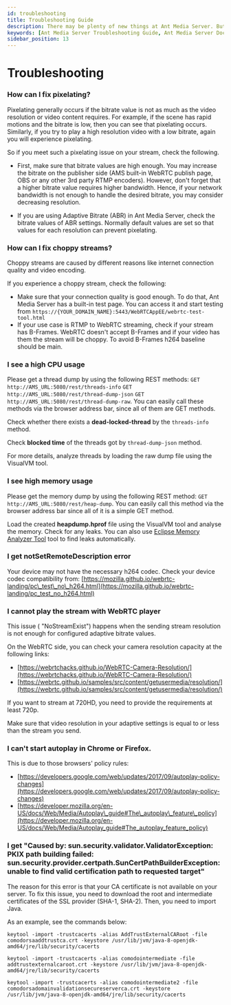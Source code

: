 ```yaml
---
id: troubleshooting
title: Troubleshooting Guide
description: There may be plenty of new things at Ant Media Server. But, this troubleshooting guide will prove to be saviour for you.
keywords: [Ant Media Server Troubleshooting Guide, Ant Media Server Documentation, Ant Media Server Tutorials]
sidebar_position: 13
---
```


# Troubleshooting

### How can I fix pixelating?

Pixelating generally occurs if the bitrate value is not as much as the video resolution or video content requires. For example, if the scene has rapid motions and the bitrate is low, then you can see that pixelating occurs. Similarly, if you try to play a high resolution video with a low bitrate, again you will experience pixelating.

So if you meet such a pixelating issue on your stream, check the following.

*   First, make sure that bitrate values are high enough. You may increase the bitrate on the publisher side (AMS built-in WebRTC publish page, OBS or any other 3rd party RTMP encoders). However, don't forget that a higher bitrate value requires higher bandwidth. Hence, if your network bandwidth is not enough to handle the desired bitrate, you may consider decreasing resolution.

*   If you are using Adaptive Bitrate (ABR) in Ant Media Server, check the bitrate values of ABR settings. Normally default values are set so that values for each resolution can prevent pixelating.

### How can I fix choppy streams?

Choppy streams are caused by different reasons like internet connection quality and video encoding.

If you experience a choppy stream, check the following:

*   Make sure that your connection quality is good enough. To do that, Ant Media Server has a built-in test page. You can access it and start testing from ```https://{YOUR_DOMAIN_NAME}:5443/WebRTCAppEE/webrtc-test-tool.html```
*   If your use case is RTMP to WebRTC streaming, check if your stream has B-Frames. WebRTC doesn't accept B-Frames and if your video has them the stream will be choppy. To avoid B-Frames h264 baseline should be main.

### I see a high CPU usage

Please get a thread dump by using the following REST methods: ```GET http://AMS_URL:5080/rest/threads-info``` ```GET http://AMS_URL:5080/rest/thread-dump-json``` ```GET http://AMS_URL:5080/rest/thread-dump-raw```. You can easily call these methods via the browser address bar, since all of them are GET methods.

Check whether there exists a **dead-locked-thread** by the ```threads-info``` method.

Check **blocked time** of the threads got by ```thread-dump-json``` method.

For more details, analyze threads by loading the raw dump file using the VisualVM tool.

### I see high memory usage

Please get the memory dump by using the following REST method: ```GET http://AMS_URL:5080/rest/heap-dump```. You can easily call this method via the browser address bar since all of it is a simple GET method.

Load the created **heapdump.hprof** file using the VisualVM tool and analyse the memory. Check for any leaks. You can also use [Eclipse Memory Analyzer Tool](https://www.eclipse.org/mat/) tool to find leaks automatically.

### I get notSetRemoteDescription error

Your device may not have the necessary h264 codec. Check your device codec compatibility from: [https://mozilla.github.io/webrtc-landing/pc\_test\_no\_h264.html](https://mozilla.github.io/webrtc-landing/pc_test_no_h264.html)

### I cannot play the stream with WebRTC player

This issue ( "NoStreamExist") happens when the sending stream resolution is not enough for configured adaptive bitrate values.

On the WebRTC side, you can check your camera resolution capacity at the following links:

*   [https://webrtchacks.github.io/WebRTC-Camera-Resolution/](https://webrtchacks.github.io/WebRTC-Camera-Resolution/)
*   [https://webrtc.github.io/samples/src/content/getusermedia/resolution/](https://webrtc.github.io/samples/src/content/getusermedia/resolution/)

If you want to stream at 720HD, you need to provide the requirements at least 720p.

Make sure that video resolution in your adaptive settings is equal to or less than the stream you send.

### I can't start autoplay in Chrome or Firefox.

This is due to those browsers' policy rules:

*   [https://developers.google.com/web/updates/2017/09/autoplay-policy-changes](https://developers.google.com/web/updates/2017/09/autoplay-policy-changes)
*   [https://developer.mozilla.org/en-US/docs/Web/Media/Autoplay\_guide#The\_autoplay\_feature\_policy](https://developer.mozilla.org/en-US/docs/Web/Media/Autoplay_guide#The_autoplay_feature_policy)

### I get "Caused by: sun.security.validator.ValidatorException: PKIX path building failed: sun.security.provider.certpath.SunCertPathBuilderException: unable to find valid certification path to requested target"

The reason for this error is that your CA certificate is not available on your server. To fix this issue, you need to download the root and intermediate certificates of the SSL provider (SHA-1, SHA-2). Then, you need to import Java.

As an example, see the commands below:

```keytool -import -trustcacerts -alias AddTrustExternalCARoot -file comodorsaaddtrustca.crt -keystore /usr/lib/jvm/java-8-openjdk-amd64/jre/lib/security/cacerts```

```keytool -import -trustcacerts -alias comodointermediate -file addtrustexternalcaroot.crt -keystore /usr/lib/jvm/java-8-openjdk-amd64/jre/lib/security/cacerts```

```keytool -import -trustcacerts -alias comodointermediate2 -file comodorsadomainvalidationsecureserverca.crt -keystore /usr/lib/jvm/java-8-openjdk-amd64/jre/lib/security/cacerts```